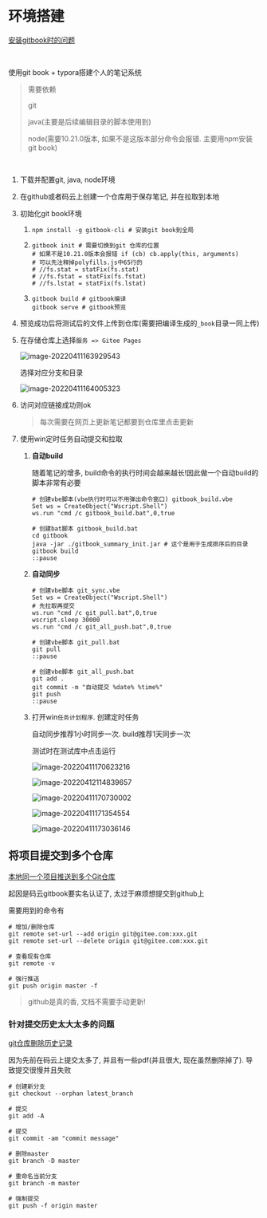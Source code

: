 # 环境搭建

[安装gitbook时的问题](https://blog.csdn.net/weixin_42349568/article/details/108414441)

​			

使用git book + typora搭建个人的笔记系统

> 需要依赖
>
> git
>
> java(主要是后续编辑目录的脚本使用到)
>
> node(需要10.21.0版本, 如果不是这版本部分命令会报错. 主要用npm安装git book)

​			

1. 下载并配置git, java, node环境

2. 在github或者码云上创建一个仓库用于保存笔记, 并在拉取到本地

3. 初始化git book环境

   1. ```shell
      npm install -g gitbook-cli # 安装git book到全局
      ```

   2. ```shell
      gitbook init # 需要切换到git 仓库的位置
      # 如果不是10.21.0版本会报错 if (cb) cb.apply(this, arguments)
      # 可以先注释掉polyfills.js中65行的
      # //fs.stat = statFix(fs.stat)
      # //fs.fstat = statFix(fs.fstat)
      # //fs.lstat = statFix(fs.lstat)
      ```

   3. ```shell
      gitbook build # gitbook编译
      gitbook serve # gitbook预览
      ```

4. 预览成功后将测试后的文件上传到仓库(需要把编译生成的`_book`目录一同上传)

5. 在存储仓库上选择`服务 => Gitee Pages`

   ![image-20220411163929543](%E7%8E%AF%E5%A2%83%E6%90%AD%E5%BB%BA.assets/image-20220411163929543.png)

   选择对应分支和目录

   ![image-20220411164005323](%E7%8E%AF%E5%A2%83%E6%90%AD%E5%BB%BA.assets/image-20220411164005323.png)

6. 访问对应链接成功则ok

   > 每次需要在网页上更新笔记都要到仓库里点击更新

7. 使用win定时任务自动提交和拉取

   1. **自动build**

      随着笔记的增多, build命令的执行时间会越来越长!因此做一个自动build的脚本非常有必要

      ```shell
      # 创建vbe脚本(vbe执行时可以不用弹出命令窗口) gitbook_build.vbe
      Set ws = CreateObject("Wscript.Shell")
      ws.run "cmd /c gitbook_build.bat",0,true
      ```

      ```shell
      # 创建bat脚本 gitbook_build.bat
      cd gitbook
      java -jar ./gitbook_summary_init.jar # 这个是用于生成排序后的目录
      gitbook build
      ::pause
      ```

   2. **自动同步**

      ```shell
      # 创建vbe脚本 git_sync.vbe
      Set ws = CreateObject("Wscript.Shell")
      # 先拉取再提交
      ws.run "cmd /c git_pull.bat",0,true
      wscript.sleep 30000 
      ws.run "cmd /c git_all_push.bat",0,true
      ```

      ```shell
      # 创建vbe脚本 git_pull.bat
      git pull
      ::pause
      ```

      ```shell
      # 创建vbe脚本 git_all_push.bat
      git add .
      git commit -m "自动提交 %date% %time%" 
      git push
      ::pause
      ```

   3. 打开win`任务计划程序`. 创建定时任务

      自动同步推荐1小时同步一次. build推荐1天同步一次

      测试时在测试库中点击运行

      ![image-20220411170623216](%E7%8E%AF%E5%A2%83%E6%90%AD%E5%BB%BA.assets/image-20220411170623216.png)

      ![image-20220412114839657](%E7%8E%AF%E5%A2%83%E6%90%AD%E5%BB%BA.assets/image-20220412114839657.png)

      ![image-20220411170730002](%E7%8E%AF%E5%A2%83%E6%90%AD%E5%BB%BA.assets/image-20220411170730002.png)

      ![image-20220411171354554](%E7%8E%AF%E5%A2%83%E6%90%AD%E5%BB%BA.assets/image-20220411171354554.png)
      
      ![image-20220411173036146](%E7%8E%AF%E5%A2%83%E6%90%AD%E5%BB%BA.assets/image-20220411173036146.png)





## 将项目提交到多个仓库

[本地同一个项目推送到多个Git仓库](https://www.yj521.com/article/205.html) 

起因是码云gitbook要实名认证了, 太过于麻烦想提交到github上

需要用到的命令有

```shell
# 增加/删除仓库
git remote set-url --add origin git@gitee.com:xxx.git
git remote set-url --delete origin git@gitee.com:xxx.git 

# 查看现有仓库
git remote -v

# 强行推送
git push origin master -f 
```

> github是真的香, 文档不需要手动更新!



### 针对提交历史太大太多的问题

[git仓库删除历史记录](https://blog.csdn.net/rick_zyl/article/details/120016772)

因为先前在码云上提交太多了, 并且有一些pdf(并且很大, 现在虽然删除掉了). 导致提交很慢并且失败

```shell
# 创建新分支
git checkout --orphan latest_branch

# 提交
git add -A

# 提交
git commit -am "commit message"

# 删除master
git branch -D master

# 重命名当前分支
git branch -m master   

# 强制提交
git push -f origin master


```

